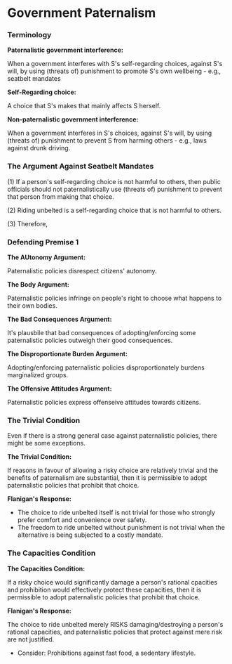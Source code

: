 # Government Paternalism

### Terminology

**Paternalistic government interference:**

When a government interferes with S's self-regarding choices, against S's will, by using (threats of) punishment to promote S's own wellbeing - e.g., seatbelt mandates

**Self-Regarding choice:**

A choice that S's makes that mainly affects S herself.

**Non-paternalistic government interference:**

When a government interferes in S's choices, against S's will, by using (threats of) punishment to prevent S from harming others - e.g., laws against drunk driving.

### The Argument Against Seatbelt Mandates

(1) If a person's self-regarding choice is not harmful to others, then public officials should not paternalistically use (threats of) punishment to prevent that person from making that choice.

(2) Riding unbelted is a self-regarding choice that is not harmful to others.

(3) Therefore, 

### Defending Premise 1

**The AUtonomy Argument:**

Paternalistic policies disrespect citizens' autonomy.

**The Body Argument:**

Paternalistic policies infringe on people's right to choose what happens to their own bodies.

**The Bad Consequences Argument:**

It's plausbile that bad consequences of adopting/enforcing some paternalistic policies outweigh their good consequences.

**The Disproportionate Burden Argument:**

Adopting/enforcing paternalistic policies disproportionately burdens marginalized groups.

**The Offensive Attitudes Argument:**

Paternalistic policies express offenseive attitudes towards citizens.

### The Trivial Condition

Even if there is a strong general case against paternalistic policies, there might be some exceptions.

**The Trivial Condition:**

If reasons in favour of allowing a risky choice are relatively trivial and the benefits of paternalism are substantial, then it is permissible to adopt paternalistic policies that prohibit that choice.

**Flanigan's Response:**

- The choice to ride unbelted itself is not trivial for those who strongly prefer comfort and convenience over safety.
- The freedom to ride unbelted without punishment is not trivial when the alternative is being subjected to a costly mandate.

### The Capacities Condition

**The Capacities Condition:**

If a risky choice would significantly damage a person's rational cpacities and prohibition would effectively protect these capacities, then it is permissible to adopt paternalistic policies that prohibit that choice.

**Flanigan's Response:**

The choice to ride unbelted merely RISKS damaging/destroying a person's rational capacities, and paternalistic policies that protect against mere risk are not justified.
- Consider: Prohibitions against fast food, a sedentary lifestyle.

